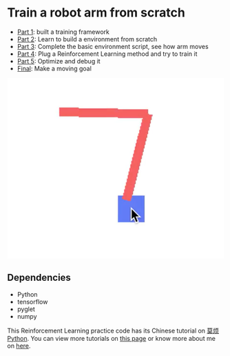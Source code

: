 # Train a robot arm from scratch

* [Part 1](/part1/): built a training framework
* [Part 2](/part2/): Learn to build a environment from scratch
* [Part 3](/part3/): Complete the basic environment script, see how arm moves
* [Part 4](/part4/): Plug a Reinforcement Learning method and try to train it
* [Part 5](/part5/): Optimize and debug it
* [Final](/finnal/): Make a moving goal

![img](/img.png)

## Dependencies

* Python
* tensorflow
* pyglet
* numpy

This Reinforcement Learning practice code has its Chinese tutorial on [莫烦Python](https://morvanzhou.github.io/tutorials/machine-learning/ML-practice/RL-build-arm-from-scratch1/).
You can view more tutorials on [this page](https://morvanzhou.github.io/) or know more about me on [here](https://morvanzhou.github.io/about/).
